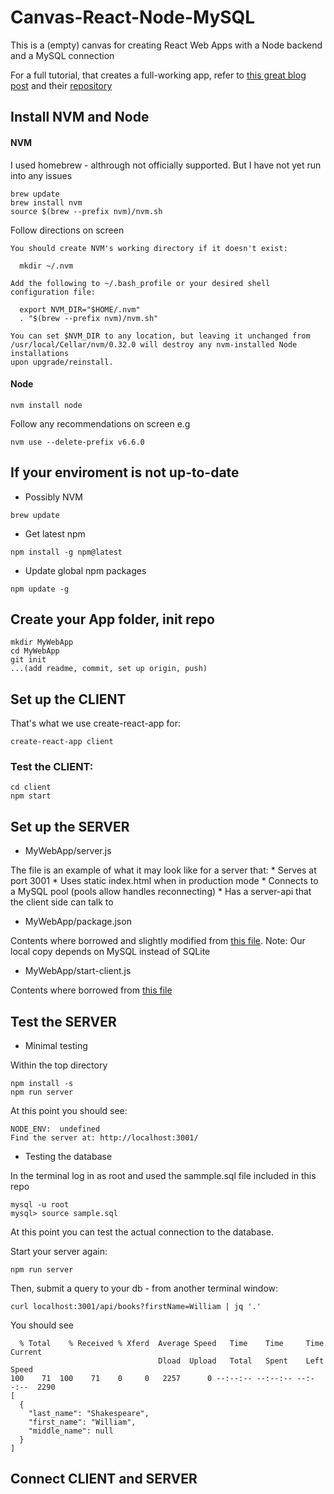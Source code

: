 # Canvas-React-Node-MySQL

This is a (empty) canvas for creating React Web Apps with a Node backend and a MySQL connection

For a full tutorial, that creates a full-working app, refer to [this great blog post](https://www.fullstackreact.com/articles/using-create-react-app-with-a-server/) and their [repository](https://github.com/fullstackreact/food-lookup-demo)

## Install NVM and Node

#### NVM

I used homebrew - althrough not officially supported. But I have not yet run into any issues

```
brew update
brew install nvm
source $(brew --prefix nvm)/nvm.sh
```

Follow directions on screen 

```
You should create NVM's working directory if it doesn't exist:

  mkdir ~/.nvm

Add the following to ~/.bash_profile or your desired shell
configuration file:

  export NVM_DIR="$HOME/.nvm"
  . "$(brew --prefix nvm)/nvm.sh"

You can set $NVM_DIR to any location, but leaving it unchanged from
/usr/local/Cellar/nvm/0.32.0 will destroy any nvm-installed Node installations
upon upgrade/reinstall.
```

#### Node

```
nvm install node
```

Follow any recommendations on screen e.g 

```
nvm use --delete-prefix v6.6.0
```


## If your enviroment is not up-to-date

* Possibly NVM

```
brew update 
```

* Get latest npm

```
npm install -g npm@latest 
```

* Update global npm packages

```
npm update -g
```

## Create your App folder, init repo

```
mkdir MyWebApp
cd MyWebApp
git init
...(add readme, commit, set up origin, push)
```


## Set up the CLIENT

That's what we use create-react-app for:

```
create-react-app client
```

### Test the CLIENT:

```
cd client
npm start
```

## Set up the SERVER

* MyWebApp/server.js

The file is an example of what it may look like for a server that:
	* Serves at port 3001
	* Uses static index.html when in production mode
	* Connects to a MySQL pool (pools allow handles reconnecting)
	* Has a server-api that the client side can talk to

* MyWebApp/package.json

Contents where borrowed and slightly modified from [this file](https://github.com/fullstackreact/food-lookup-demo/blob/master/package.json).
Note: Our local copy depends on MySQL instead of SQLite

* MyWebApp/start-client.js

Contents where borrowed from [this file](https://github.com/fullstackreact/food-lookup-demo/blob/master/start-client.js)

## Test the SERVER

* Minimal testing

Within the top directory

```
npm install -s
npm run server
```

At this point you should see:

```
NODE_ENV:  undefined
Find the server at: http://localhost:3001/
```

* Testing the database

In the terminal log in as root and used the sammple.sql file included in this repo

```
mysql -u root
mysql> source sample.sql
```

At this point you can test the actual connection to the database. 

Start your server again:

```
npm run server
```

Then, submit a query to your db - from another terminal window:

```
curl localhost:3001/api/books?firstName=William | jq '.'
```

You should see

```
  % Total    % Received % Xferd  Average Speed   Time    Time     Time  Current
                                 Dload  Upload   Total   Spent    Left  Speed
100    71  100    71    0     0   2257      0 --:--:-- --:--:-- --:--:--  2290
[
  {
    "last_name": "Shakespeare",
    "first_name": "William",
    "middle_name": null
  }
]
```

## Connect CLIENT and SERVER

